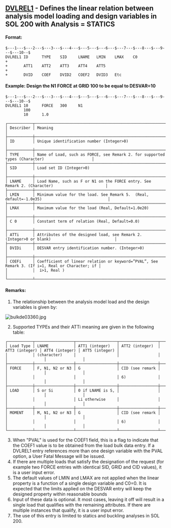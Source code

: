 ## [DVLREL1](https://help.hexagonmi.com/bundle/MSC_Nastran_2022.4/page/Nastran_Combined_Book/qrg/bulkde/TOC.DVLREL1.xhtml) - Defines the linear relation between analysis model loading and design variables in SOL 200 with Analysis = STATICS

#### Format:

```nastran
$---1---$---2---$---3---$---4---$---5---$---6---$---7---$---8---$---9---$---10--$
DVLREL1 ID      TYPE    SID     LNAME   LMIN    LMAX    C0              +       
+       ATT1    ATT2    ATT3    ATT4    ATT5                            +       
+       DVID    COEF    DVID2   COEF2   DVID3   Etc                             
```

#### Example: Design the N1 FORCE at GRID 100 to be equal to DESVAR=10

```nastran
$---1---$---2---$---3---$---4---$---5---$---6---$---7---$---8---$---9---$---10--$
DVLREL1 10      FORCE   300     N1                                              
        100                                                                     
        10      1.0                                                             
```

```text
┌───────────┬────────────────────────────────────────────────────────────────────────────────────────────────┐
│ Describer │ Meaning                                                                                        │
├───────────┼────────────────────────────────────────────────────────────────────────────────────────────────┤
│ ID        │ Unique identification number (Integer>0)                                                       │
├───────────┼────────────────────────────────────────────────────────────────────────────────────────────────┤
│ TYPE      │ Name of Load, such as FORCE, see Remark 2. for supported types (Character)                     │
├───────────┼────────────────────────────────────────────────────────────────────────────────────────────────┤
│ SID       │ Load set ID (Integer>0)                                                                        │
├───────────┼────────────────────────────────────────────────────────────────────────────────────────────────┤
│ LNAME     │ Load Name, such as F or N1 on the FORCE entry. See Remark 2. (Character)                       │
├───────────┼────────────────────────────────────────────────────────────────────────────────────────────────┤
│ LMIN      │ Minimum value for the load. See Remark 5.  (Real, default=-1.0e35)                             │
├───────────┼────────────────────────────────────────────────────────────────────────────────────────────────┤
│ LMAX      │ Maximum value for the load (Real, Default=1.0e20)                                              │
├───────────┼────────────────────────────────────────────────────────────────────────────────────────────────┤
│ C 0       │ Constant term of relation (Real, Default=0.0)                                                  │
├───────────┼────────────────────────────────────────────────────────────────────────────────────────────────┤
│ ATTi      │ Attributes of the designed load, see Remark 2. (Integer>0 or blank)                            │
├───────────┼────────────────────────────────────────────────────────────────────────────────────────────────┤
│ DVIDi     │ DESVAR entry identification number. (Integer>0)                                                │
├───────────┼────────────────────────────────────────────────────────────────────────────────────────────────┤
│ COEFi     │ Coefficient of linear relation or keyword=”PVAL”, See Remark 3. (If i=1, Real or Character; if │
│           │  i>1, Real )                                                                                   │
└───────────┴────────────────────────────────────────────────────────────────────────────────────────────────┘
```

#### Remarks:

1. The relationship between the analysis model load and the design variables is given by:

![bulkde03360.jpg](https://help-be.hexagonmi.com/bundle/MSC_Nastran_2022.4/page/Nastran_Combined_Book/qrg/bulkde/../../../assets/bulkde03360.jpg?_LANG=enus)  

2. Supported TYPEs and their ATTi meaning are given in the following table:

```text
┌───────────┬─────────────────┬──────────────────┬─────────────────┬────────────────┬────────────────┬────────────────┐
│ Load Type │ LNAME           │ ATT1 (integer)   │ ATT2 (integer)  │ ATT3 (integer) │ ATT4 (integer) │ ATT5 (integer) │
│           │ (character)     │                  │                 │                │                │                │
├───────────┼─────────────────┼──────────────────┼─────────────────┼────────────────┼────────────────┼────────────────┤
│ FORCE     │ F, N1, N2 or N3 │ G                │ CID (see remark │                │                │                │
│           │                 │                  │ 6)              │                │                │                │
├───────────┼─────────────────┼──────────────────┼─────────────────┼────────────────┼────────────────┼────────────────┤
│ LOAD      │ S or Si         │ 0 if LNAME is S, │                 │                │                │                │
│           │                 │ Li otherwise     │                 │                │                │                │
├───────────┼─────────────────┼──────────────────┼─────────────────┼────────────────┼────────────────┼────────────────┤
│ MOMENT    │ M, N1, N2 or N3 │ G                │ CID (see remark │                │                │                │
│           │                 │                  │ 6)              │                │                │                │
└───────────┴─────────────────┴──────────────────┴─────────────────┴────────────────┴────────────────┴────────────────┘
```

3. When "PVAL" is used for the COEF1 field, this is a flag to indicate that the COEF1 value is to be obtained from the load bulk data entry. If a DVLREL1 entry references more than one design variable with the PVAL option, a User Fatal Message will be issued.
4. If there are multiple loads that satisfy the designation of the request (for example two FORCE entries with identical SID, GRID and CID values), it is a user input error.
5. The default values of LMIN and LMAX are not applied when the linear property is a function of a single design variable and C0=0. It is expected that the limits applied on the DESVAR entry will keep the designed property within reasonable bounds
6. Input of these data is optional. It most cases, leaving it off will result in a single load that qualifies with the remaining attributes. If there are multiple instances that qualify, it is a user input error.
7. The use of this entry is limited to statics and buckling analyses in SOL 200.
